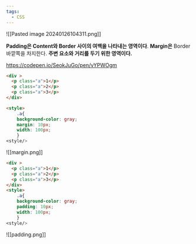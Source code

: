 ```yaml
---
tags:
  - CSS
---
```



![[Pasted image 20240126104311.png]]

**Padding은 Content와 Border 사이의 여백을 나타내는 영역이다**. 
**Margin은** Border 바깥쪽을 차지한다. **주변 요소와 거리를 두기 위한 영역이다.**

https://codepen.io/SeokJuGo/pen/vYPWOgm

```html
<div >
  <p class="a">1</p>
  <p class="a">2</p>
  <p class="a">3</p>
</div>

<style>
	.a{
	background-color: gray;
	margin: 10px;
	width: 100px;
	}
<style/>
```
![[margin.png]]
```html
<div >
  <p class="a">1</p>
  <p class="a">2</p>
  <p class="a">3</p>
</div>
<style>
	.a{
	background-color: gray;
	padding: 10px;
	width: 100px;
	}
<style/>
```
![[padding.png]]